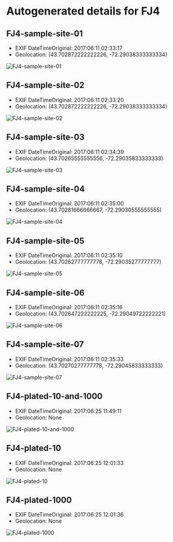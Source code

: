 # Autogenerated details for FJ4

## FJ4-sample-site-01

+ EXIF DateTimeOriginal: 2017:06:11 02:33:17
+ Geolocation: (43.702872222222226, -72.29038333333334)

![FJ4-sample-site-01](sample-sites/FJ4-sample-site-01.jpg)

## FJ4-sample-site-02

+ EXIF DateTimeOriginal: 2017:06:11 02:33:20
+ Geolocation: (43.702872222222226, -72.29038333333334)

![FJ4-sample-site-02](sample-sites/FJ4-sample-site-02.jpg)

## FJ4-sample-site-03

+ EXIF DateTimeOriginal: 2017:06:11 02:34:39
+ Geolocation: (43.70265555555556, -72.29035833333333)

![FJ4-sample-site-03](sample-sites/FJ4-sample-site-03.jpg)

## FJ4-sample-site-04

+ EXIF DateTimeOriginal: 2017:06:11 02:35:00
+ Geolocation: (43.70281666666667, -72.29030555555555)

![FJ4-sample-site-04](sample-sites/FJ4-sample-site-04.jpg)

## FJ4-sample-site-05

+ EXIF DateTimeOriginal: 2017:06:11 02:35:10
+ Geolocation: (43.70262777777778, -72.29035277777777)

![FJ4-sample-site-05](sample-sites/FJ4-sample-site-05.jpg)

## FJ4-sample-site-06

+ EXIF DateTimeOriginal: 2017:06:11 02:35:16
+ Geolocation: (43.702647222222225, -72.29049722222221)

![FJ4-sample-site-06](sample-sites/FJ4-sample-site-06.jpg)

## FJ4-sample-site-07

+ EXIF DateTimeOriginal: 2017:06:11 02:35:33
+ Geolocation: (43.70270277777778, -72.29045833333333)

![FJ4-sample-site-07](sample-sites/FJ4-sample-site-07.jpg)

## FJ4-plated-10-and-1000

+ EXIF DateTimeOriginal: 2017:06:25 11:49:11
+ Geolocation: None

![FJ4-plated-10-and-1000](plates/FJ4-plated-10-and-1000.jpg)

## FJ4-plated-10

+ EXIF DateTimeOriginal: 2017:06:25 12:01:33
+ Geolocation: None

![FJ4-plated-10](plates/FJ4-plated-10.jpg)

## FJ4-plated-1000

+ EXIF DateTimeOriginal: 2017:06:25 12:01:36
+ Geolocation: None

![FJ4-plated-1000](plates/FJ4-plated-1000.jpg)
